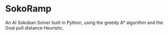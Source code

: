 # SokoRamp
An AI Sokoban Solver built in Python, using the greedy A* algorithm and the Goal pull distance Heuristic.
